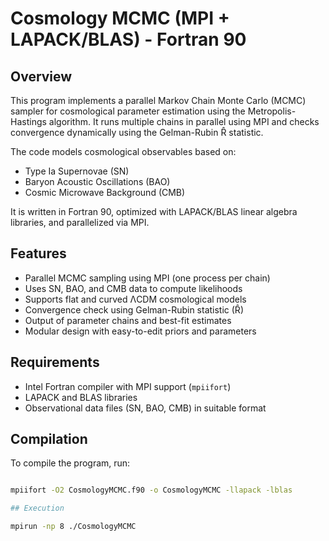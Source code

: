 # Cosmology MCMC (MPI + LAPACK/BLAS) - Fortran 90

## Overview

This program implements a parallel Markov Chain Monte Carlo (MCMC) sampler for cosmological parameter estimation using the Metropolis-Hastings algorithm. It runs multiple chains in parallel using MPI and checks convergence dynamically using the Gelman-Rubin R̂ statistic.

The code models cosmological observables based on:
- Type Ia Supernovae (SN)
- Baryon Acoustic Oscillations (BAO)
- Cosmic Microwave Background (CMB)

It is written in Fortran 90, optimized with LAPACK/BLAS linear algebra libraries, and parallelized via MPI.

## Features

- Parallel MCMC sampling using MPI (one process per chain)
- Uses SN, BAO, and CMB data to compute likelihoods
- Supports flat and curved ΛCDM cosmological models
- Convergence check using Gelman-Rubin statistic (R̂)
- Output of parameter chains and best-fit estimates
- Modular design with easy-to-edit priors and parameters

## Requirements

- Intel Fortran compiler with MPI support (`mpiifort`)
- LAPACK and BLAS libraries
- Observational data files (SN, BAO, CMB) in suitable format

## Compilation

To compile the program, run:

```bash

mpiifort -O2 CosmologyMCMC.f90 -o CosmologyMCMC -llapack -lblas

## Execution

mpirun -np 8 ./CosmologyMCMC
